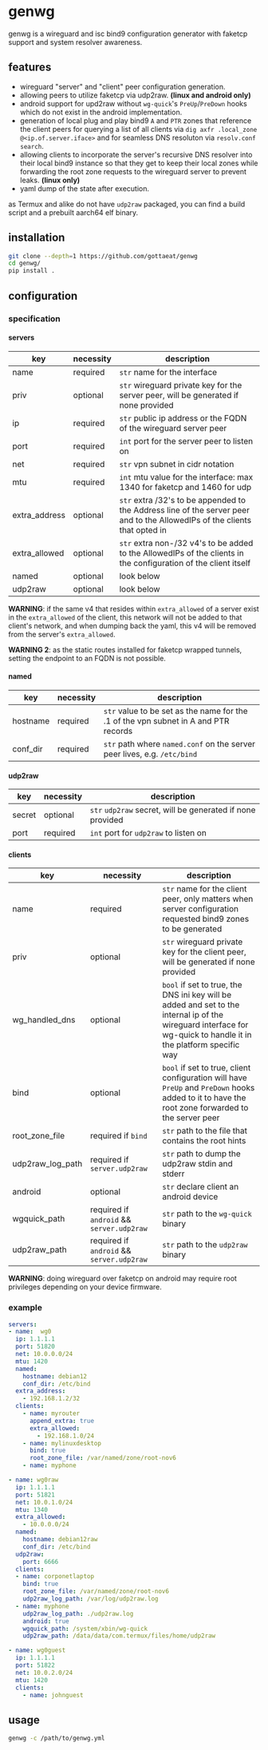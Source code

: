 # genwg
genwg is a wireguard and isc bind9 configuration generator with faketcp support
and system resolver awareness.

## features
- wireguard "server" and "client" peer configuration generation.
- allowing peers to utilize faketcp via udp2raw. __(linux and android only)__
- android support for upd2raw without `wg-quick`'s `PreUp`/`PreDown` hooks which
  do not exist in the android implementation.
- generation of local plug and play bind9 `A` and `PTR` zones that reference the
  client peers for querying a list of all clients via `dig axfr .local_zone
  @<ip.of.server.iface>` and for seamless DNS resoluton via `resolv.conf`
  `search`.
- allowing clients to incorporate the server's recursive DNS resolver into their
  local bind9 instance so that they get to keep their local zones while 
  forwarding the root zone requests to the wireguard server to prevent leaks.
  __(linux only)__
- yaml dump of the state after execution.

as Termux and alike do not have `udp2raw` packaged, you can find a build
script and a prebuilt aarch64 elf binary.

## installation
```sh
git clone --depth=1 https://github.com/gottaeat/genwg
cd genwg/
pip install .
```

## configuration
### specification
#### servers
| key           | necessity | description                                                                                                                |
|---------------|-----------|----------------------------------------------------------------------------------------------------------------------------|
| name          | required  | `str` name for the interface                                                                                               |
| priv          | optional  | `str` wireguard private key for the server peer, will be generated if none provided                                        |
| ip            | required  | `str` public ip address or the FQDN of the wireguard server peer                                                           |
| port          | required  | `int` port for the server peer to listen on                                                                                |
| net           | required  | `str` vpn subnet in cidr notation                                                                                          |
| mtu           | required  | `int` mtu value for the interface: max 1340 for faketcp and 1460 for udp                                                   |
| extra_address | optional  | `str` extra /32's to be appended to the Address line of the server peer and to the AllowedIPs of the clients that opted in |
| extra_allowed | optional  | `str` extra non-/32 v4's to be added to the AllowedIPs of the clients in the configuration of the client itself            |
| named         | optional  | look below                                                                                                                 |
| udp2raw       | optional  | look below                                                                                                                 |

__WARNING__: if the same v4 that resides within `extra_allowed` of a server
exist in the `extra_allowed` of the client, this network will not be added to
that client's network, and when dumping back the yaml, this v4 will be removed
from the server's `extra_allowed`.

__WARNING 2__: as the static routes installed for faketcp wrapped tunnels,
setting the endpoint to an FQDN is not possible.

#### named
| key      | necessity | description |
|----------|-----------|-------------|
| hostname | required  | `str` value to be set as the name for the .1 of the vpn subnet in A and PTR records
| conf_dir | required  | `str` path where `named.conf` on the server peer lives, e.g. `/etc/bind`

#### udp2raw
| key    | necessity | description                                                |
|--------|-----------|------------------------------------------------------------|
| secret | optional  | `str` `udp2raw` secret, will be generated if none provided |
| port   | required  | `int` port for `udp2raw` to listen on                      |

#### clients
| key              | necessity                                 | description                                                                                                                                                       |
|------------------|-------------------------------------------|-------------------------------------------------------------------------------------------------------------------------------------------------------------------|
| name             | required                                  | `str` name for the client peer, only matters when server configuration requested bind9 zones to be generated                                                      |
| priv             | optional                                  | `str` wireguard private key for the client peer, will be generated if none provided                                                                               |
| wg_handled_dns   | optional                                  | `bool` if set to true, the DNS ini key will be added and set to the internal ip of the wireguard interface for wg-quick to handle it in the platform specific way |
| bind             | optional                                  | `bool` if set to true, client configuration will have `PreUp` and `PreDown` hooks added to it to have the root zone forwarded to the server peer                  |
| root_zone_file   | required if `bind`                        | `str` path to the file that contains the root hints                                                                                                               |
| udp2raw_log_path | required if `server.udp2raw`              | `str` path to dump the udp2raw stdin and stderr                                                                                                                   |
| android          | optional                                  | `str` declare client an android device                                                                                                                            |
| wgquick_path     | required if `android` && `server.udp2raw` | `str` path to the `wg-quick` binary                                                                                                                               |
| udp2raw_path     | required if `android` && `server.udp2raw` | `str` path to the `udp2raw` binary                                                                                                                                |

__WARNING__: doing wireguard over faketcp on android may require root privileges depending on your device firmware.

### example
```yml
servers:
- name:  wg0
  ip: 1.1.1.1
  port: 51820
  net: 10.0.0.0/24
  mtu: 1420
  named:
    hostname: debian12
    conf_dir: /etc/bind
  extra_address:
    - 192.168.1.2/32
  clients:
    - name: myrouter
      append_extra: true
      extra_allowed:
        - 192.168.1.0/24
    - name: mylinuxdesktop
      bind: true
      root_zone_file: /var/named/zone/root-nov6
    - name: myphone

- name: wg0raw
  ip: 1.1.1.1
  port: 51821
  net: 10.0.1.0/24
  mtu: 1340
  extra_allowed:
    - 10.0.0.0/24
  named:
    hostname: debian12raw
    conf_dir: /etc/bind
  udp2raw:
    port: 6666
  clients:
  - name: corponetlaptop
    bind: true
    root_zone_file: /var/named/zone/root-nov6
    udp2raw_log_path: /var/log/udp2raw.log
  - name: myphone
    udp2raw_log_path: ./udp2raw.log
    android: true
    wgquick_path: /system/xbin/wg-quick
    udp2raw_path: /data/data/com.termux/files/home/udp2raw

- name: wg0guest
  ip: 1.1.1.1
  port: 51822
  net: 10.0.2.0/24
  mtu: 1420
  clients:
    - name: johnguest
```

## usage
```sh
genwg -c /path/to/genwg.yml
```
